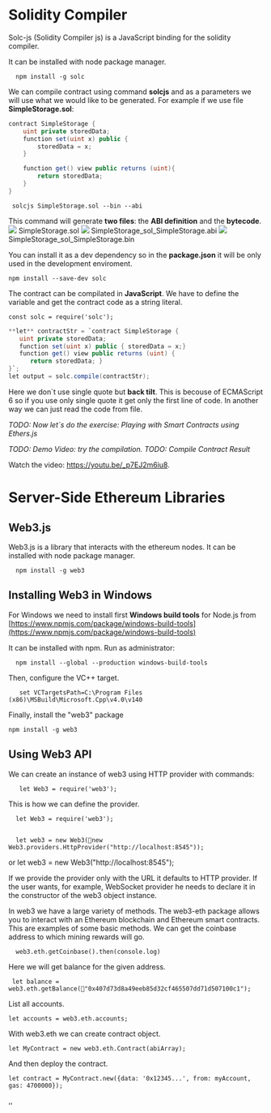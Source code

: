 # Solidity Compiler

Solc-js (Solidity Compiler js) is a JavaScript binding for the solidity compiler. 

It can be installed with node package manager. 

      npm install -g solc

We can compile contract using command **solcjs** and as a parameters we will use what we would like to be generated. For example if we use file **SimpleStorage.sol**:
```cs
contract SimpleStorage {
	uint private storedData;
	function set(uint x) public {
	    storedData = x;
	}

	function get() view public returns (uint){
	    return storedData;
	}
}
```


     solcjs SimpleStorage.sol --bin --abi 

This command will generate **two files**: the **ABI definition** and the **bytecode**.
![](/assets/server-side-ethereum-libraries-solc-js-01.png) SimpleStorage.sol
![](/assets/server-side-ethereum-libraries-solc-js-02.png) SimpleStorage_sol_SimpleStorage.abi
![](/assets/server-side-ethereum-libraries-solc-js-03.png) SimpleStorage_sol_SimpleStorage.bin



You can install it as a dev dependency so in the **package.json** it will be only used in the development enviroment. 

```npm install --save-dev solc```


The contract can be compilated in **JavaScript**. We have to define the variable and get the contract code as a string literal. 

`const solc = require('solc');`

```cs
**let** contractStr = `contract SimpleStorage {
   uint private storedData;
   function set(uint x) public { storedData = x;}
   function get() view public returns (uint) {
      return storedData; }
}`;
let output = solc.compile(contractStr);
```

Here we don`t use single quote but **back tilt**. This is becouse of ECMAScript 6 so if you use only single quote it get only the first line of code. In another way we can just read the code from file.

*TODO: Now let`s do the exercise: Playing with Smart Contracts using Ethers.js*

*TODO: Demo Video: try the compilation.*
*TODO: Compile Contract Result*


<div class="video-player">
  Watch the video: <a target="_blank" href="https://youtu.be/_p7EJ2m6iu8">https://youtu.be/_p7EJ2m6iu8</a>.
</div>
<script src="/assets/js/video.js"></script>





# Server-Side Ethereum Libraries


## Web3.js
Web3.js is a library that interacts with the ethereum nodes. 
It can be installed with node package manager. 

      npm install -g web3



## Installing Web3 in Windows

For Windows we need to install first **Windows build tools** for Node.js from 
[https://www.npmjs.com/package/windows-build-tools](https://www.npmjs.com/package/windows-build-tools)

It can be installed with npm. Run as administrator:

      npm install --global --production windows-build-tools



Then, configure the VC++ target.

       set VCTargetsPath=C:\Program Files (x86)\MSBuild\Microsoft.Cpp\v4.0\v140



  Finally, install the "web3" package

    npm install -g web3

## Using Web3 API
We can create an instance of web3 using HTTP provider with commands:

       let Web3 = require('web3');
       
       
 This is how we can define the provider.  

      let Web3 = require('web3');

      
      let web3 = new Web3(new Web3.providers.HttpProvider("http://localhost:8545"));
or
      let web3 = new Web3("http://localhost:8545");



If we provide the provider only with the URL it defaults to HTTP provider. If the user wants, for example, WebSocket provider he needs to declare it in the constructor of the web3 object instance.

In web3 we have a large variety of methods. The web3-eth package allows you to interact with an Ethereum blockchain and Ethereum smart contracts.
This are examples of some basic methods. 
We can get the coinbase address to which mining rewards will go. 

      web3.eth.getCoinbase().then(console.log)  
Here we will get balance for the given address.

     let balance = web3.eth.getBalance("0x407d73d8a49eeb85d32cf465507dd71d507100c1");

List all accounts.

    let accounts = web3.eth.accounts;
    
With web3.eth we can create contract object.

    let MyContract = new web3.eth.Contract(abiArray);

And then deploy the contract.

    let contract = MyContract.new({data: '0x12345...', from: myAccount, gas: 4700000});

  ,,
